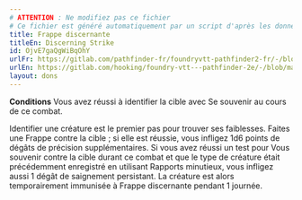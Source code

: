 ```yaml
---
# ATTENTION : Ne modifiez pas ce fichier
# Ce fichier est généré automatiquement par un script d'après les données du module Foundry VTT officiel et de sa traduction
title: Frappe discernante
titleEn: Discerning Strike
id: OjvE7gaQgWiBqOhY
urlFr: https://gitlab.com/pathfinder-fr/foundryvtt-pathfinder2-fr/-/blob/master/data/feats/OjvE7gaQgWiBqOhY.htm
urlEn: https://gitlab.com/hooking/foundry-vtt---pathfinder-2e/-/blob/master/packs/data/feats.db/discerning-strike.json
layout: dons
---
```

**Conditions** Vous avez réussi à identifier la cible avec Se souvenir au cours de ce combat.

Identifier une créature est le premier pas pour trouver ses faiblesses. Faites une Frappe contre la cible ; si elle est réussie, vous infligez 1d6 points de dégâts de précision supplémentaires. Si vous avez réussi un test pour Vous souvenir contre la cible durant ce combat et que le type de créature était précédemment enregistré en utilisant Rapports minutieux, vous infligez aussi 1 dégât de saignement persistant. La créature est alors temporairement immunisée à Frappe discernante pendant 1 journée.

